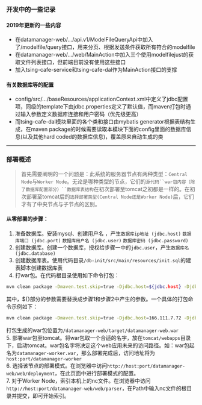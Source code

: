 ### 开发中的一些记录
#### 2019年更新的一些内容
- 在datamanager-web/.../api.v1/ModelFileQueryApi中加入了/modelfile/query接口，用来分页、根据发送条件获取所有符合的modelfile
- 在datamanager-web/.../web/MainAction中加入三个使用modelfilejust的获取文件列表接口，但前端目前没有使用这些接口
- 加入tsing-cafe-service和tsing-cafe-dal作为MainAction接口的支撑
#### 有关数据库等的配置
- config/src/.../baseResources/applicationContext.xml中定义了jdbc配置项，同级的template下由jdbc.properties定义了默认值，而maven打包时通过输入参数定义数据库连接和用户密码（优先级更高）
- 而tsing-cafe-dal模块里面的各个类和接口由mybatis generator根据表结构生成，在maven package的时候需要读取本模块下面的config里面的数据库信息(以及其他hard coded的数据库信息)，覆盖原来自动生成的类
---
### 部署概述  
> 首先需要阐明的一个问题是：此系统的服务器节点有两种类型：`Central Node`与`Worker Node`。无论是哪种类型的节点，它们的`源代码``war包内容（除了数据库配置部分）``数据库表结构`在初次部署至tomcat之初都是一样的。在初次部署至tomcat后的`选择部署类型(Central Node还是Worker Node)`后，它们才有了中央节点与子节点的区别。  
#### 从零部署的步骤：  
1. 准备数据库。安装mysql、创建用户名 ，产生`数据库ip地址 (jdbc.host)` `数据库端口 (jdbc.port)` `数据库用户名 (jdbc.user)` `数据库密码 (jdbc.password)`  
2. 创建数据库。创建一个数据库，授权给步骤一中的`jdbc.user`，产生`数据库名 (jdbc.database)`  
3. 创建数据库表。使用代码目录`/db-init/src/main/resources/init.sql`的建表脚本创建数据库表  
4. 打war包。在代码根目录使用如下命令打包：  
```bash
mvn clean package -Dmaven.test.skip=true -Djdbc.host=${jdbc.host} -Djdbc.port=${jdbc.port} -Djdbc.user=${jdbc.user} -Djdbc.password=${jdbc.password} -Djdbc.database=${jdbc.database}
```
其中，${}部分的参数需要替换成步骤1和步骤2中产生的参数。一个具体的打包命令示例如下：  
```bash
mvn clean package -Dmaven.test.skip=true -Djdbc.host=166.111.7.72 -Djdbc.port=3306 -Djdbc.user=yanke -Djdbc.password=passwordOfYanke -Djdbc.database=cmip5data_info
```
打包生成的war包位置为`/datamanager-web/target/datamanager-web.war`  
5. 部署war包至tomcat。将war包取一个合适的名字，放在`tomcat/webapps`目录下，启动tomcat。war包名字将决定这个web应用未来的访问路径。如：war包起名为`datamanager-worker.war`，那么部署完成后，访问地址将为`host:port/datamanager-worker`  
6. 选择该节点的部署模式。在浏览器中访问`http://host:port/datamanager-web/web/deployment`，在此页面中进行部署模式的配置。  
7. 对于Worker Node，索引本机上的nc文件。在浏览器中访问`http://host:port/datamanager-web/web/parser`，在Path中输入nc文件的根目录并提交，即可开始索引。  
